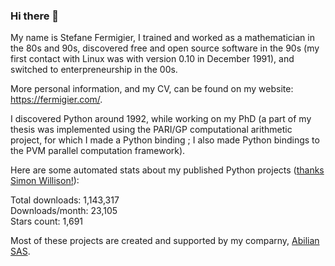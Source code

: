 ### Hi there 👋

My name is Stefane Fermigier, I trained and worked as a mathematician in the 80s and 90s, discovered free and open source software in the 90s (my first contact with Linux was with version 0.10 in December 1991), and switched to enterpreneurship in the 00s.

More personal information, and my CV, can be found on my website: <https://fermigier.com/>.

I discovered Python around 1992, while working on my PhD (a part of my thesis was implemented using the PARI/GP computational arithmetic project, for which I made a Python binding ; I also made Python bindings to the PVM parallel computation framework).

Here are some automated stats about my published Python projects
([thanks Simon Willison!][sw-post]):

<!--marker-->
Total downloads: 1,143,317<br>
Downloads/month: 23,105<br>
Stars count: 1,691
<!--end-->

Most of these projects are created and supported by my comparny, [Abilian SAS](https://abilian.com/).

[sw-post]: https://simonwillison.net/2020/Jul/10/self-updating-profile-readme/